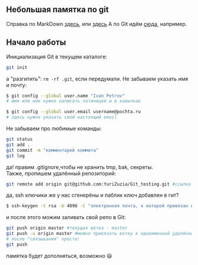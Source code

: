 ## Небольшая памятка по git
Справка по MarkDown [здесь](https://gist.github.com/fomvasss/8dd8cd7f88c67a4e3727f9d39224a84c), или [здесь](https://www.markdownguide.org/cheat-sheet/)
А по Git идём [сюда](https://githowto.com/ru), например.
## Начало работы
Инициализация Git в текущем каталоге:
```bash
git init
```
а "разгитить":  `rm -rf .git`, если передумали.
Не забываем указать имя и почту:
```bash
$ git config --global user.name "Ivan Petrov"
# имя или ник нужно написать латиницей и в кавычках

$ git config --global user.email username@pochta.ru
# здесь нужно указать свой настоящий email
```
Не забываем про любимые команды:
```bash
git status
git add .
git commit -m "комментарий коммита"
git log
```
да! правим .gitignore,чтобы не хранить tmp, bak, секреты.  
Также, пропишем удалённый репозиторий:
```bash
git remote add origin git@github.com:YuriZuzia/Git_testing.git #ссылка на этот репозиторий
```
да, ssh ключики же у наc сгенерёны и паблик ключ добавлен в гит?
```bash
$ ssh-keygen -t rsa -b 4096 -C "электронная почта, к которой привязан ваш аккаунт на GitHub"
```
и после этого можим заливать свой репо в Git:
```bash
git push origin master #текущая ветка - master
git push -u origin master #можно привязать ветку к одноименной удалённой - ключ -u
# после "связывания" просто:
git push
```

памятка будет дополняться, возможно :smiley:
